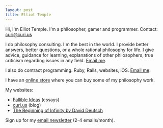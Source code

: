 ```yaml
---
layout: post
title: Elliot Temple
---
```


<p>Hi, I'm Elliot Temple. I'm a philosopher, gamer and programmer. Contact: <a href="mailto:curi@curi.us">curi@curi.us</a></p>

<p>I do philosophy consulting. I'm the best in the world. I provide better answers, better questions, or a whole rational philosophy for life. I give advice, guidance for learning, explanations of other philosophers, true criticism regarding issues in any field. <a href="mailto:curi@curi.us">Email me</a>.</p>

<p>I also do contract programming. Ruby, Rails, websites, iOS. <a href="mailto:curi@curi.us">Email me</a>.</p>

<p>I have an <a href="http://gumroad.com/curi">online store</a> where you can buy some of my philosophy work.</p>

<p>My websites:</p>
<ul>
  <li><a href="http://fallibleideas.com/">Fallible Ideas</a> (essays)</li>
  <li><a href="http://curi.us/">curi.us</a> (blog)</li>
  <li><a href="http://beginningofinfinity.com/">The Beginning of Infinity by David Deutsch</a></li>
</ul>

<p>Sign up for my <a href="http://fallibleideas.com/newsletter">email newsletter</a> (2-4 emails/month).</p>

<!-- Google Analytics -->
<script>
(function(i,s,o,g,r,a,m){i['GoogleAnalyticsObject']=r;i[r]=i[r]||function(){
(i[r].q=i[r].q||[]).push(arguments)},i[r].l=1*new Date();a=s.createElement(o),
m=s.getElementsByTagName(o)[0];a.async=1;a.src=g;m.parentNode.insertBefore(a,m)
})(window,document,'script','https://www.google-analytics.com/analytics.js','ga');

ga('create', 'UA-743670-4', 'auto');
ga('send', 'pageview');
</script>
<!-- End Google Analytics -->
